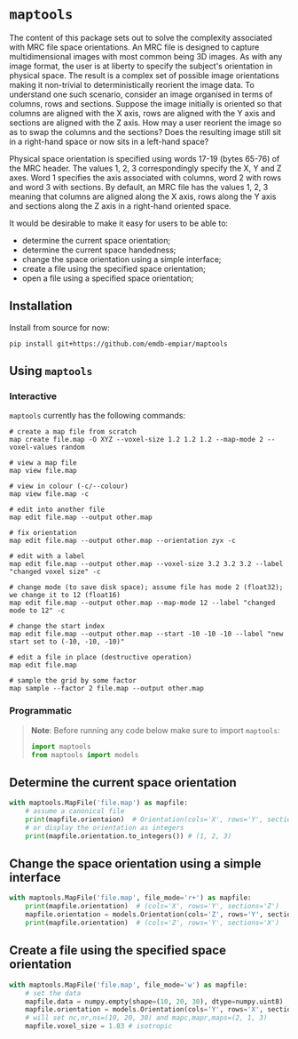# `maptools`

The content of this package sets out to solve the complexity associated with MRC file space orientations. An MRC file is
designed to capture multidimensional images with most common being 3D images. As with any image format, the user is at
liberty to specify the subject's orientation in physical space. The result is a complex set of possible image
orientations making it non-trivial to deterministically reorient the image data. To understand one such scenario, consider an image organised in terms of columns, rows and sections. Suppose the image initially is oriented so that columns are aligned with the X axis, rows are aligned with the Y axis and sections are aligned with the Z axis. How may a user reorient the image so as to swap the columns and the sections? Does the resulting image still sit in a right-hand space or now sits in a left-hand space?

Physical space orientation is specified using words 17-19 (bytes 65-76) of the MRC header. The values 1, 2, 3
correspondingly specify the X, Y and Z axes. Word 1 specifies the axis associated with columns, word 2 with rows and
word 3 with sections. By default, an MRC file has the values 1, 2, 3 meaning that columns are aligned along the X axis,
rows along the Y axis and sections along the Z axis in a right-hand oriented space.

It would be desirable to make it easy for users to be able to:

- determine the current space orientation;
- determine the current space handedness;
- change the space orientation using a simple interface;
- create a file using the specified space orientation;
- open a file using a specified space orientation;

## Installation

Install from source for now:

```shell
pip install git+https://github.com/emdb-empiar/maptools
```

## Using `maptools`
### Interactive

`maptools` currently has the following commands:

```shell
# create a map file from scratch
map create file.map -O XYZ --voxel-size 1.2 1.2 1.2 --map-mode 2 --voxel-values random

# view a map file
map view file.map

# view in colour (-c/--colour)
map view file.map -c

# edit into another file
map edit file.map --output other.map

# fix orientation
map edit file.map --output other.map --orientation zyx -c
 
# edit with a label
map edit file.map --output other.map --voxel-size 3.2 3.2 3.2 --label "changed voxel size" -c

# change mode (to save disk space); assume file has mode 2 (float32); we change it to 12 (float16)
map edit file.map --output other.map --map-mode 12 --label "changed mode to 12" -c

# change the start index
map edit file.map --output other.map --start -10 -10 -10 --label "new start set to (-10, -10, -10)"

# edit a file in place (destructive operation)
map edit file.map

# sample the grid by some factor
map sample --factor 2 file.map --output other.map
```

### Programmatic

> **Note**: Before running any code below make sure to import `maptools`:
> ```python
> import maptools
> from maptools import models
> ```

## Determine the current space orientation

```python
with maptools.MapFile('file.map') as mapfile:
    # assume a canonical file
    print(mapfile.orientaion)  # Orientation(cols='X', rows='Y', sections='Z')
    # or display the orientation as integers
    print(mapfile.orientation.to_integers()) # (1, 2, 3)
```

## Change the space orientation using a simple interface

```python
with maptools.MapFile('file.map', file_mode='r+') as mapfile:
    print(mapfile.orientation)  # (cols='X', rows='Y', sections='Z')
    mapfile.orientation = models.Orientation(cols='Z', rows='Y', sections='X')
    print(mapfile.orientation)  # (cols='Z', rows='Y', sections='X')
```

## Create a file using the specified space orientation

```python
with maptools.MapFile('file.map', file_mode='w') as mapfile:
    # set the data
    mapfile.data = numpy.empty(shape=(10, 20, 30), dtype=numpy.uint8)
    mapfile.orientation = models.Orientation(cols='Y', rows='X', sections='Z')
    # will set nc,nr,ns=(10, 20, 30) and mapc,mapr,maps=(2, 1, 3)
    mapfile.voxel_size = 1.83 # isotropic
```


[comment]: <> (## Background)

[comment]: <> (This is where the complexity comes from.)

[comment]: <> (Orientation is a triple of integers: 1, 2, 3, where 1=X, 2=Y, 3=Z. Therefore, 1, 2, 3 is X, Y, Z orientation which is standard.)

[comment]: <> (Some files have non-standard orientations. Our goal is to transform the data so that it is presented in the standard orientation.)

[comment]: <> (This means that we have to decide on the transformation required to modify data with a particular orientation to the)

[comment]: <> (standard orientation. In general, we would like to be able to move from any orientation to any other.)

[comment]: <> (The transformation will be accomplished using numpy.swapaxes&#40;arra, <index1>, <index2>&#41;)

[comment]: <> (For 3D data the values of <index?> are exclusively one of: 0, 1, 2)

[comment]: <> (E.g. numpy.swapaxes&#40;arr, 0, 2&#41; means swap the first and third dimension etc.)

[comment]: <> (We can outline the set of possible orientations. These are permutations of &#40;1, 2, 3&#41;. There are six &#40;6&#41; such permutations.)

[comment]: <> (For any permutation we can swap at one of two pairs of positions: &#40;0, 1&#41;, &#40;0, 2&#41; and &#40;1, 2&#41;.)

[comment]: <> (This means that any orientation can be converted to three other orientations by only permuting two positions.)

[comment]: <> (The two remaining orientations require at least two permutations.)

[comment]: <> (The identity permutation transforms an orientation into itself.)

[comment]: <> (We can graphically describe the set of permutations as a permutohedron. &#40;see https://en.wikipedia.org/wiki/Permutohedron&#41;)

[comment]: <> (Permutations may be expressed using a permutation matrix &#40;see https://en.wikipedia.org/wiki/Permutation_matrix&#41;.)
